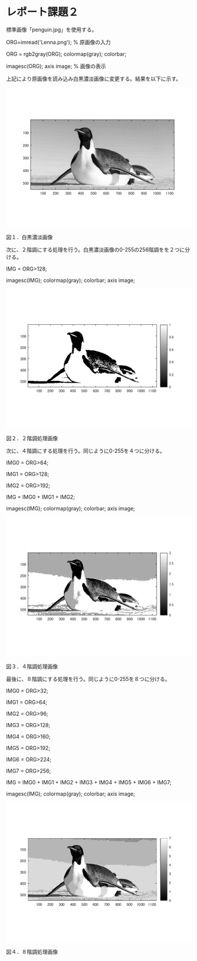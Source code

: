 # レポート課題２

標準画像「penguin.jpg」を使用する。

ORG=imread('Lenna.png'); % 原画像の入力

ORG = rgb2gray(ORG); colormap(gray); colorbar;

imagesc(ORG); axis image; % 画像の表示


上記により原画像を読み込み白黒濃淡画像に変更する。結果を以下に示す。

![原画像](https://github.com/broccoly009/kadai/blob/master/image/kadai2-1.png)

図１．白黒濃淡画像


次に、２階調にする処理を行う。白黒濃淡画像の0-255の256階調をを２つに分ける。

IMG = ORG>128;

imagesc(IMG); colormap(gray); colorbar; axis image;


![原画像](https://github.com/broccoly009/kadai/blob/master/image/kadai2-2.png)

図２．２階調処理画像


次に、４階調にする処理を行う。同じように0-255を４つに分ける。

IMG0 = ORG>64;

IMG1 = ORG>128;

IMG2 = ORG>192;

IMG = IMG0 + IMG1 + IMG2;

imagesc(IMG); colormap(gray); colorbar; axis image;

![原画像](https://github.com/broccoly009/kadai/blob/master/image/kadai2-3.png)

図３．４階調処理画像


最後に、８階調にする処理を行う。同じように0-255を８つに分ける。

IMG0 = ORG>32;

IMG1 = ORG>64;

IMG2 = ORG>96;

IMG3 = ORG>128;

IMG4 = ORG>160;

IMG5 = ORG>192;

IMG6 = ORG>224;

IMG7 = ORG>256;

IMG = IMG0 + IMG1 + IMG2 + IMG3 + IMG4 + IMG5 + IMG6 + IMG7;

imagesc(IMG); colormap(gray); colorbar; axis image;

![原画像](https://github.com/broccoly009/kadai/blob/master/image/kadai2-4.png)

図４．８階調処理画像


